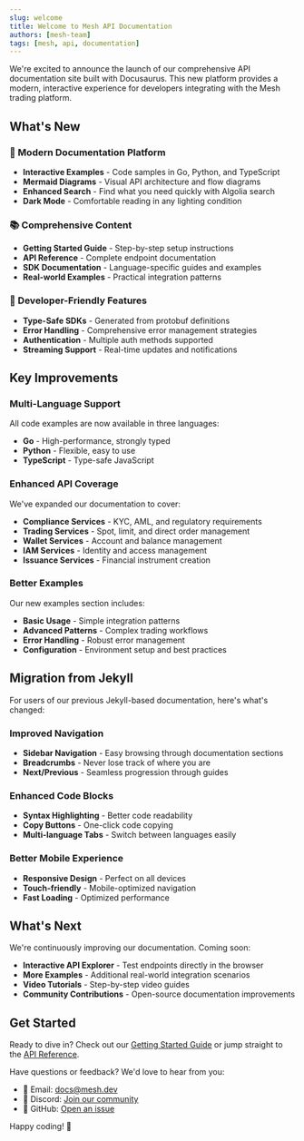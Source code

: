 ```yaml
---
slug: welcome
title: Welcome to Mesh API Documentation
authors: [mesh-team]
tags: [mesh, api, documentation]
---
```


We're excited to announce the launch of our comprehensive API documentation site built with Docusaurus.
This new platform provides a modern, interactive experience for developers integrating with the Mesh trading platform.

<!-- truncate -->

## What's New

### 🚀 Modern Documentation Platform

- **Interactive Examples** - Code samples in Go, Python, and TypeScript
- **Mermaid Diagrams** - Visual API architecture and flow diagrams
- **Enhanced Search** - Find what you need quickly with Algolia search
- **Dark Mode** - Comfortable reading in any lighting condition

### 📚 Comprehensive Content

- **Getting Started Guide** - Step-by-step setup instructions
- **API Reference** - Complete endpoint documentation
- **SDK Documentation** - Language-specific guides and examples
- **Real-world Examples** - Practical integration patterns

### 🔧 Developer-Friendly Features

- **Type-Safe SDKs** - Generated from protobuf definitions
- **Error Handling** - Comprehensive error management strategies
- **Authentication** - Multiple auth methods supported
- **Streaming Support** - Real-time updates and notifications

## Key Improvements

### Multi-Language Support

All code examples are now available in three languages:

- **Go** - High-performance, strongly typed
- **Python** - Flexible, easy to use
- **TypeScript** - Type-safe JavaScript

### Enhanced API Coverage

We've expanded our documentation to cover:

- **Compliance Services** - KYC, AML, and regulatory requirements
- **Trading Services** - Spot, limit, and direct order management
- **Wallet Services** - Account and balance management
- **IAM Services** - Identity and access management
- **Issuance Services** - Financial instrument creation

### Better Examples

Our new examples section includes:

- **Basic Usage** - Simple integration patterns
- **Advanced Patterns** - Complex trading workflows
- **Error Handling** - Robust error management
- **Configuration** - Environment setup and best practices

## Migration from Jekyll

For users of our previous Jekyll-based documentation, here's what's changed:

### Improved Navigation

- **Sidebar Navigation** - Easy browsing through documentation sections
- **Breadcrumbs** - Never lose track of where you are
- **Next/Previous** - Seamless progression through guides

### Enhanced Code Blocks

- **Syntax Highlighting** - Better code readability
- **Copy Buttons** - One-click code copying
- **Multi-language Tabs** - Switch between languages easily

### Better Mobile Experience

- **Responsive Design** - Perfect on all devices
- **Touch-friendly** - Mobile-optimized navigation
- **Fast Loading** - Optimized performance

## What's Next

We're continuously improving our documentation. Coming soon:

- **Interactive API Explorer** - Test endpoints directly in the browser
- **More Examples** - Additional real-world integration scenarios
- **Video Tutorials** - Step-by-step video guides
- **Community Contributions** - Open-source documentation improvements

## Get Started

Ready to dive in? Check out our [Getting Started Guide](/docs/intro) or jump straight to the [API Reference](/docs/api/overview).

Have questions or feedback? We'd love to hear from you:

- 📧 Email: [docs@mesh.dev](mailto:docs@mesh.dev)
- 💬 Discord: [Join our community](https://discord.gg/mesh)
- 📝 GitHub: [Open an issue](https://github.com/meshtrade/api/issues)

Happy coding! 🚀

